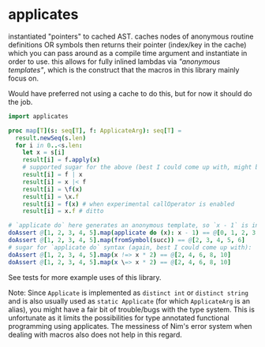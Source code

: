# applicates

instantiated "pointers" to cached AST. caches nodes of anonymous routine definitions OR symbols then returns their pointer (index/key in the cache) which you can pass around as a compile time argument and instantiate in order to use. this allows for fully inlined lambdas via *"anonymous templates"*, which is the construct that the macros in this library mainly focus on.

Would have preferred not using a cache to do this, but for now it should do the job.

```nim
import applicates

proc map[T](s: seq[T], f: ApplicateArg): seq[T] =
  result.newSeq(s.len)
  for i in 0..<s.len:
    let x = s[i]
    result[i] = f.apply(x)
    # supported sugar for the above (best I could come up with, might be too much):
    result[i] = f | x
    result[i] = x |< f
    result[i] = \f(x)
    result[i] = \x.f
    result[i] = f(x) # when experimental callOperator is enabled
    result[i] = x.f # ditto

# `applicate do` here generates an anonymous template, so `x - 1` is inlined at AST level:
doAssert @[1, 2, 3, 4, 5].map(applicate do (x): x - 1) == @[0, 1, 2, 3, 4]
doAssert @[1, 2, 3, 4, 5].map(fromSymbol(succ)) == @[2, 3, 4, 5, 6]
# sugar for `applicate do` syntax (again, best I could come up with):
doAssert @[1, 2, 3, 4, 5].map(x !=> x * 2) == @[2, 4, 6, 8, 10]
doAssert @[1, 2, 3, 4, 5].map(x \=> x * 2) == @[2, 4, 6, 8, 10]
```

See tests for more example uses of this library.

Note: Since `Applicate` is implemented as `distinct int` or `distinct string` and is also usually used as `static Applicate` (for which `ApplicateArg` is an alias), you might have a fair bit of trouble/bugs with the type system. This is unfortunate as it limits the possibilities for type annotated functional programming using applicates. The messiness of Nim's error system when dealing with macros also does not help in this regard.
